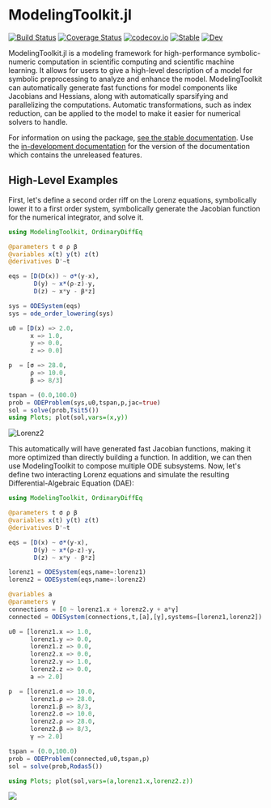 # ModelingToolkit.jl

[![Build Status](https://travis-ci.org/SciML/ModelingToolkit.jl.svg?branch=master)](https://travis-ci.org/SciML/ModelingToolkit.jl)
[![Coverage Status](https://coveralls.io/repos/SciML/ModelingToolkit.jl/badge.svg?branch=master&service=github)](https://coveralls.io/github/JuliaDiffEq/ModelingToolkit.jl?branch=master)
[![codecov.io](http://codecov.io/github/SciML/ModelingToolkit.jl/coverage.svg?branch=master)](http://codecov.io/github/SciML/ModelingToolkit.jl?branch=master)
[![Stable](https://img.shields.io/badge/docs-stable-blue.svg)](http://mtk.sciml.ai/stable/)
[![Dev](https://img.shields.io/badge/docs-dev-blue.svg)](http://mtk.sciml.ai/dev/)

ModelingToolkit.jl is a modeling framework for high-performance symbolic-numeric computation
in scientific computing  and scientific machine learning.
It allows for users to give a high-level description of a model for
symbolic preprocessing to analyze and enhance the model. ModelingToolkit can
automatically generate fast functions for model components like Jacobians
and Hessians, along with automatically sparsifying and parallelizing the
computations. Automatic transformations, such as index reduction, can be applied
to the model to make it easier for numerical solvers to handle.

For information on using the package,
[see the stable documentation](https://mtk.sciml.ai/stable/). Use the
[in-development documentation](https://mtk.sciml.ai/dev/) for the version of
the documentation which contains the unreleased features.

## High-Level Examples

First, let's define a second order riff on the Lorenz equations, symbolically
lower it to a first order system, symbolically generate the Jacobian function
for the numerical integrator, and solve it.

```julia
using ModelingToolkit, OrdinaryDiffEq

@parameters t σ ρ β
@variables x(t) y(t) z(t)
@derivatives D'~t

eqs = [D(D(x)) ~ σ*(y-x),
       D(y) ~ x*(ρ-z)-y,
       D(z) ~ x*y - β*z]

sys = ODESystem(eqs)
sys = ode_order_lowering(sys)

u0 = [D(x) => 2.0,
      x => 1.0,
      y => 0.0,
      z => 0.0]

p  = [σ => 28.0,
      ρ => 10.0,
      β => 8/3]

tspan = (0.0,100.0)
prob = ODEProblem(sys,u0,tspan,p,jac=true)
sol = solve(prob,Tsit5())
using Plots; plot(sol,vars=(x,y))
```

![Lorenz2](https://user-images.githubusercontent.com/1814174/79118645-744eb580-7d5c-11ea-9c37-13c4efd585ca.png)

This automatically will have generated fast Jacobian functions, making
it more optimized than directly building a function. In addition, we can then
use ModelingToolkit to compose multiple ODE subsystems. Now, let's define two
interacting Lorenz equations and simulate the resulting Differential-Algebraic
Equation (DAE):

```julia
using ModelingToolkit, OrdinaryDiffEq

@parameters t σ ρ β
@variables x(t) y(t) z(t)
@derivatives D'~t

eqs = [D(x) ~ σ*(y-x),
       D(y) ~ x*(ρ-z)-y,
       D(z) ~ x*y - β*z]

lorenz1 = ODESystem(eqs,name=:lorenz1)
lorenz2 = ODESystem(eqs,name=:lorenz2)

@variables a
@parameters γ
connections = [0 ~ lorenz1.x + lorenz2.y + a*γ]
connected = ODESystem(connections,t,[a],[γ],systems=[lorenz1,lorenz2])

u0 = [lorenz1.x => 1.0,
      lorenz1.y => 0.0,
      lorenz1.z => 0.0,
      lorenz2.x => 0.0,
      lorenz2.y => 1.0,
      lorenz2.z => 0.0,
      a => 2.0]

p  = [lorenz1.σ => 10.0,
      lorenz1.ρ => 28.0,
      lorenz1.β => 8/3,
      lorenz2.σ => 10.0,
      lorenz2.ρ => 28.0,
      lorenz2.β => 8/3,
      γ => 2.0]

tspan = (0.0,100.0)
prob = ODEProblem(connected,u0,tspan,p)
sol = solve(prob,Rodas5())

using Plots; plot(sol,vars=(a,lorenz1.x,lorenz2.z))
```

![](https://user-images.githubusercontent.com/1814174/79229194-9e71a780-7e30-11ea-9f93-bfa762eb8dfb.png)

